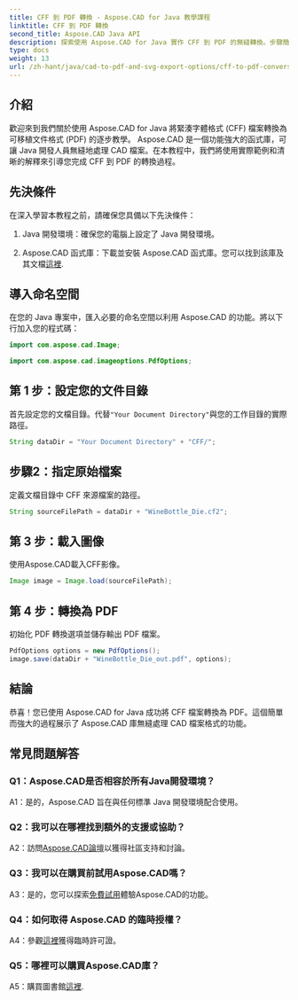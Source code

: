 ```yaml
---
title: CFF 到 PDF 轉換 - Aspose.CAD for Java 教學課程
linktitle: CFF 到 PDF 轉換
second_title: Aspose.CAD Java API
description: 探索使用 Aspose.CAD for Java 實作 CFF 到 PDF 的無縫轉換。步驟簡單，結果可靠。
type: docs
weight: 13
url: /zh-hant/java/cad-to-pdf-and-svg-export-options/cff-to-pdf-conversion/
---
```

## 介紹

歡迎來到我們關於使用 Aspose.CAD for Java 將緊湊字體格式 (CFF) 檔案轉換為可移植文件格式 (PDF) 的逐步教學。 Aspose.CAD 是一個功能強大的函式庫，可讓 Java 開發人員無縫地處理 CAD 檔案。在本教程中，我們將使用實際範例和清晰的解釋來引導您完成 CFF 到 PDF 的轉換過程。

## 先決條件

在深入學習本教程之前，請確保您具備以下先決條件：

1. Java 開發環境：確保您的電腦上設定了 Java 開發環境。

2.  Aspose.CAD 函式庫：下載並安裝 Aspose.CAD 函式庫。您可以找到該庫及其文檔[這裡](https://releases.aspose.com/cad/java/).

## 導入命名空間

在您的 Java 專案中，匯入必要的命名空間以利用 Aspose.CAD 的功能。將以下行加入您的程式碼：

```java
import com.aspose.cad.Image;

import com.aspose.cad.imageoptions.PdfOptions;
```

## 第 1 步：設定您的文件目錄

首先設定您的文檔目錄。代替`"Your Document Directory"`與您的工作目錄的實際路徑。

```java
String dataDir = "Your Document Directory" + "CFF/";
```

## 步驟2：指定原始檔案

定義文檔目錄中 CFF 來源檔案的路徑。

```java
String sourceFilePath = dataDir + "WineBottle_Die.cf2";
```

## 第 3 步：載入圖像

使用Aspose.CAD載入CFF影像。

```java
Image image = Image.load(sourceFilePath);
```

## 第 4 步：轉換為 PDF

初始化 PDF 轉換選項並儲存輸出 PDF 檔案。

```java
PdfOptions options = new PdfOptions();
image.save(dataDir + "WineBottle_Die_out.pdf", options);
```

## 結論

恭喜！您已使用 Aspose.CAD for Java 成功將 CFF 檔案轉換為 PDF。這個簡單而強大的過程展示了 Aspose.CAD 庫無縫處理 CAD 檔案格式的功能。

## 常見問題解答

### Q1：Aspose.CAD是否相容於所有Java開發環境？

A1：是的，Aspose.CAD 旨在與任何標準 Java 開發環境配合使用。

### Q2：我可以在哪裡找到額外的支援或協助？

 A2：訪問[Aspose.CAD論壇](https://forum.aspose.com/c/cad/19)以獲得社區支持和討論。

### Q3：我可以在購買前試用Aspose.CAD嗎？

 A3：是的，您可以探索[免費試用](https://releases.aspose.com/)體驗Aspose.CAD的功能。

### Q4：如何取得 Aspose.CAD 的臨時授權？

 A4：參觀[這裡](https://purchase.aspose.com/temporary-license/)獲得臨時許可證。

### Q5：哪裡可以購買Aspose.CAD庫？

 A5：購買圖書館[這裡](https://purchase.aspose.com/buy).